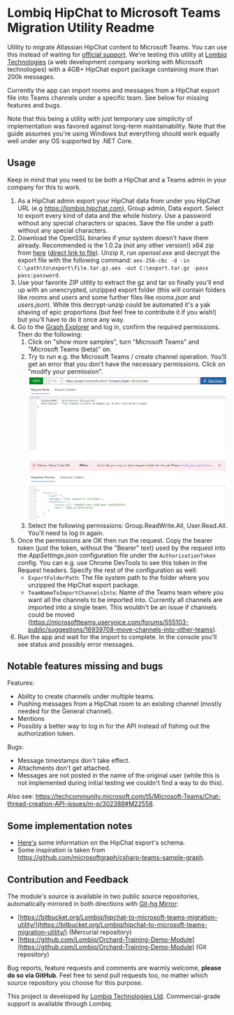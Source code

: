﻿# Lombiq HipChat to Microsoft Teams Migration Utility Readme



Utility to migrate Atlassian HipChat content to Microsoft Teams. You can use this instead of waiting for [official support](https://microsoftteams.uservoice.com/forums/555103-public/suggestions/16933120-importing-from-slack-hipchat-flowdock-basecamp). We're testing this utility at [Lombiq Technologies](https://lombiq.com) (a web development company working with Microsoft technologies) with a 4GB+ HipChat export package containing more than 200k messages.

Currently the app can import rooms and messages from a HipChat export file into Teams channels under a specific team. See below for missing features and bugs.

Note that this being a utility with just temporary use simplicity of implementation was favored against long-term maintainability. Note that the guide assumes you're using Windows but everything should work equally well under any OS supported by .NET Core.


## Usage

Keep in mind that you need to be both a HipChat and a Teams admin in your company for this to work.

1. As a HipChat admin export your HipChat data from under you HipChat URL (e.g https://lombiq.hipchat.com), Group admin, Data export. Select to export every kind of data and the whole history. Use a password without any special characters or spaces. Save the file under a path without any special characters.
2. Download the OpenSSL binaries if your system doesn't have them already. Recommended is the 1.0.2a (not any other version!) x64 zip from [here](https://bintray.com/vszakats/generic/openssl/1.0.2a) ([direct link to file](https://bintray.com/vszakats/generic/download_file?file_path=openssl-1.0.2a-win64-mingw.zip)). Unzip it, run *openssl.exe* and decrypt the export file with the following command: `aes-256-cbc -d -in C:\path\to\export\file.tar.gz.aes -out C:\export.tar.gz -pass pass:password`.
3. Use your favorite ZIP utility to extract the gz and tar so finally you'll end up with an unencrypted, unzipped export folder (this will contain folders like *rooms* and *users* and some further files like *rooms.json* and *users.json*). While this decrypt-unzip could be automated it's a yak shaving of epic proportions (but feel free to contribute it if you wish!) but you'll have to do it once any way.
4. Go to the [Graph Explorer](https://developer.microsoft.com/en-us/graph/graph-explorer) and log in, confirm the required permissions. Then do the following:
    1. Click on "show more samples", turn "Microsoft Teams" and "Microsoft Teams (beta)" on.
    2. Try to run e.g. the Microsoft Teams / create channel operation. You'll get an error that you don't have the necessary permissions. Click on "modify your permission".
    ![alt text](Screenshots/InsufficentPermissions.png)
    3. Select the following permissions: Group.ReadWrite.All, User.Read.All. You'll need to log in again.
5. Once the permissions are OK then run the request. Copy the bearer token (just the token, without the "Bearer" text) used by the request into the *AppSettings.json* configuration file under the `AuthorizationToken` config. You can e.g. use Chrome DevTools to see this token in the Request headers. Specify the rest of the configuration as well:
    - `ExportFolderPath`: The file system path to the folder where you unzipped the HipChat export package.
    - `TeamNameToImportChannelsInto`: Name of the Teams team where you want all the channels to be imported into. Currently all channels are imported into a single team. This wouldn't be an issue if channels could be moved (https://microsoftteams.uservoice.com/forums/555103-public/suggestions/16939708-move-channels-into-other-teams).
6. Run the app and wait for the import to complete. In the console you'll see status and possibly error messages.


## Notable features missing and bugs

Features:
- Ability to create channels under multiple teams.
- Pushing messages from a HipChat room to an existing channel (mostly needed for the General channel).
- Mentions
- Possibly a better way to log in for the API instead of fishing out the authorization token.

Bugs:
- Message timestamps don't take effect.
- Attachments don't get attached.
- Messages are not posted in the name of the original user (while this is not implemented during initial testing we couldn't find a way to do this).

Also see: https://techcommunity.microsoft.com/t5/Microsoft-Teams/Chat-thread-creation-API-issues/m-p/302388#M22558.


## Some implementation notes

- [Here's](https://confluence.atlassian.com/hipchatkb/exporting-from-hipchat-server-or-data-center-for-data-portability-950821555.html) some information on the HipChat export's schema.
- Some inspiration is taken from https://github.com/microsoftgraph/csharp-teams-sample-graph.


## Contribution and Feedback

The module's source is available in two public source repositories, automatically mirrored in both directions with [Git-hg Mirror](https://githgmirror.com):

- [https://bitbucket.org/Lombiq/hipchat-to-microsoft-teams-migration-utility/](https://bitbucket.org/Lombiq/hipchat-to-microsoft-teams-migration-utility/) (Mercurial repository)
- [https://github.com/Lombiq/Orchard-Training-Demo-Module](https://github.com/Lombiq/Orchard-Training-Demo-Module) (Git repository)

Bug reports, feature requests and comments are warmly welcome, **please do so via GitHub**.
Feel free to send pull requests too, no matter which source repository you choose for this purpose.

This project is developed by [Lombiq Technologies Ltd](https://lombiq.com/). Commercial-grade support is available through Lombiq.